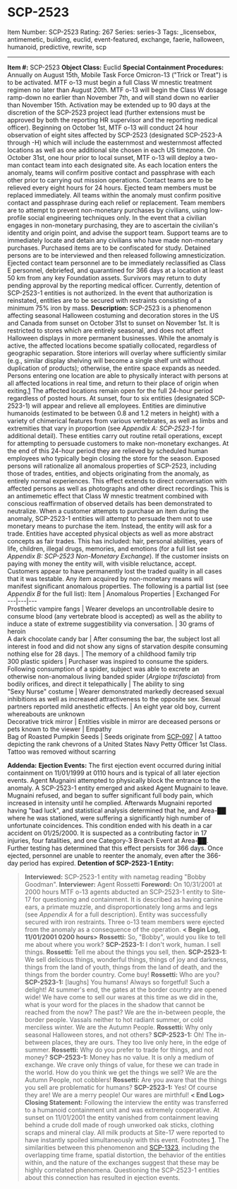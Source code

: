 # SCP-2523
Item Number: SCP-2523
Rating: 267
Series: series-3
Tags: _licensebox, antimemetic, building, euclid, event-featured, exchange, faerie, halloween, humanoid, predictive, rewrite, scp

---

**Item #:** SCP-2523
**Object Class:** Euclid
**Special Containment Procedures:** Annually on August 15th, Mobile Task Force Omicron-13 ("Trick or Treat") is to be activated. MTF o-13 must begin a full Class W mnestic treatment regimen no later than August 20th. MTF o-13 will begin the Class W dosage ramp-down no earlier than November 7th, and will stand down no earlier than November 15th. Activation may be extended up to 90 days at the discretion of the SCP-2523 project lead (further extensions must be approved by both the reporting HR supervisor and the reporting medical officer).
Beginning on October 1st, MTF o-13 will conduct 24 hour observation of eight sites affected by SCP-2523 (designated SCP-2523-A through -H) which will include the easternmost and westernmost affected locations as well as one additional site chosen in each US timezone. On October 31st, one hour prior to local sunset, MTF o-13 will deploy a two-man contact team into each designated site. As each location enters the anomaly, teams will confirm positive contact and passphrase with each other prior to carrying out mission operations. Contact teams are to be relieved every eight hours for 24 hours. Ejected team members must be replaced immediately. All teams within the anomaly must confirm positive contact and passphrase during each relief or replacement.
Team members are to attempt to prevent non-monetary purchases by civilians, using low-profile social engineering techniques only. In the event that a civilian engages in non-monetary purchasing, they are to ascertain the civilian's identity and origin point, and advise the support team. Support teams are to immediately locate and detain any civilians who have made non-monetary purchases. Purchased items are to be confiscated for study. Detained persons are to be interviewed and then released following amnesticization. Ejected contact team personnel are to be immediately reclassified as Class E personnel, debriefed, and quarantined for 366 days at a location at least 50 km from any key Foundation assets. Survivors may return to duty pending approval by the reporting medical officer.
Currently, detention of SCP-2523-1 entities is not authorized. In the event that authorization is reinstated, entities are to be secured with restraints consisting of a minimum 75% iron by mass.
**Description:** SCP-2523 is a phenomenon affecting seasonal Halloween costuming and decoration stores in the US and Canada from sunset on October 31st to sunset on November 1st. It is restricted to stores which are entirely seasonal, and does not affect Halloween displays in more permanent businesses.
While the anomaly is active, the affected locations become spatially collocated, regardless of geographic separation. Store interiors will overlay where sufficiently similar (e.g., similar display shelving will become a single shelf unit without duplication of products); otherwise, the entire space expands as needed. Persons entering one location are able to physically interact with persons at all affected locations in real time, and return to their place of origin when exiting.[1](javascript:;)
The affected locations remain open for the full 24-hour period regardless of posted hours. At sunset, four to six entities (designated SCP-2523-1) will appear and relieve all employees. Entities are diminutive humanoids (estimated to be between 0.8 and 1.2 meters in height) with a variety of chimerical features from various vertebrates, as well as limbs and extremities that vary in proportion (see _Appendix A: SCP-2523-1_ for additional detail). These entities carry out routine retail operations, except for attempting to persuade customers to make non-monetary exchanges. At the end of this 24-hour period they are relieved by scheduled human employees who typically begin closing the store for the season.
Exposed persons will rationalize all anomalous properties of SCP-2523, including those of trades, entities, and objects originating from the anomaly, as entirely normal experiences. This effect extends to direct conversation with affected persons as well as photographs and other direct recordings. This is an antimemetic effect that Class W mnestic treatment combined with conscious reaffirmation of observed details has been demonstrated to neutralize.
When a customer attempts to purchase an item during the anomaly, SCP-2523-1 entities will attempt to persuade them not to use monetary means to purchase the item. Instead, the entity will ask for a trade. Entities have accepted physical objects as well as more abstract concepts as fair trades. This has included: hair, personal abilities, years of life, children, illegal drugs, memories, and emotions (for a full list see _Appendix B: SCP-2523 Non-Monetary Exchange_). If the customer insists on paying with money the entity will, with visible reluctance, accept. Customers appear to have permanently lost the traded quality in all cases that it was testable.
Any item acquired by non-monetary means will manifest significant anomalous properties. The following is a partial list (see _Appendix B_ for the full list):
Item | Anomalous Properties | Exchanged For  
---|---|---  
Prosthetic vampire fangs | Wearer develops an uncontrollable desire to consume blood (any vertebrate blood is accepted) as well as the ability to induce a state of extreme suggestibility via conversation. | 30 grams of heroin  
A dark chocolate candy bar | After consuming the bar, the subject lost all interest in food and did not show any signs of starvation despite consuming nothing else for 28 days. | The memory of a childhood family trip  
300 plastic spiders | Purchaser was inspired to consume the spiders. Following consumption of a spider, subject was able to excrete an otherwise non-anomalous living banded spider (_Argiope trifasciata_) from bodily orifices, and direct it telepathically | The ability to sing  
"Sexy Nurse" costume | Wearer demonstrated markedly decreased sexual inhibitions as well as increased attractiveness to the opposite sex. Sexual partners reported mild anesthetic effects. | An eight year old boy, current whereabouts are unknown  
Decorative trick mirror | Entities visible in mirror are deceased persons or pets known to the viewer | Empathy  
Bag of Roasted Pumpkin Seeds | Seeds originate from [SCP-097](/scp-097) | A tattoo depicting the rank chevrons of a United States Navy Petty Officer 1st Class. Tattoo was removed without scarring  
  
**Addenda:**
**Ejection Events:** The first ejection event occurred during initial containment on 11/01/1999 at 0110 hours and is typical of all later ejection events. Agent Mugnaini attempted to physically block the entrance to the anomaly. A SCP-2523-1 entity emerged and asked Agent Mugnaini to leave. Mugnaini refused, and began to suffer significant full body pain, which increased in intensity until he complied. Afterwards Mugnaini reported having "bad luck", and statistical analysis determined that he, and Area-██ where he was stationed, were suffering a significantly high number of unfortunate coincidences. This condition ended with his death in a car accident on 01/25/2000. It is suspected as a contributing factor in 17 injuries, four fatalities, and one Category-3 Breach Event at Area-██. Further testing has determined that this effect persists for 366 days. Once ejected, personnel are unable to reenter the anomaly, even after the 366-day period has expired.
**Detention of SCP-2523-1 Entity:**
> **Interviewed:** SCP-2523-1 entity with nametag reading "Bobby Goodman".
> **Interviewer:** Agent Rossetti
> **Foreword:** On 10/31/2001 at 2000 hours MTF o-13 agents abducted an SCP-2523-1 entity to Site-17 for questioning and containment. It is described as having canine ears, a primate muzzle, and disproportionately long arms and legs (see _Appendix A_ for a full description). Entity was successfully secured with iron restraints. Three o-13 team members were ejected from the anomaly as a consequence of the operation.
> **< Begin Log, 11/01/2001 0200 hours>**
> **Rossetti:** So, "Bobby", would you like to tell me about where you work?
> **SCP-2523-1:** I don't work, human. I sell things.
> **Rossetti:** Tell me about the things you sell, then.
> **SCP-2523-1:** We sell delicious things, wonderful things, things of joy and darkness, things from the land of youth, things from the land of death, and the things from the border country. Come buy!
> **Rossetti:** Who are you?
> **SCP-2523-1:** [laughs] You humans! Always so forgetful! Such a delight! At summer's end, the gates at the border country are opened wide! We have come to sell our wares at this time as we did in the, what is your word for the places in the shadow that cannot be reached from the now? The past? We are the in-between people, the border people. Vassals neither to hot radiant summer, or cold merciless winter. We are the Autumn People.
> **Rossetti:** Why only seasonal Halloween stores, and not others?
> **SCP-2523-1:** Oh! The in-between places, they are ours. They too live only here, in the edge of summer.
> **Rossetti:** Why do you prefer to trade for things, and not money?
> **SCP-2523-1:** Money has no value. It is only a medium of exchange. We crave only things of value, for these we can trade in the world. How do you think we get the things we sell? We are the Autumn People, not cobblers!
> **Rossetti:** Are you aware that the things you sell are problematic for humans?
> **SCP-2523-1:** Yes! Of course they are! We are a merry people! Our wares are mirthful!
> **< End Log>**
> **Closing Statement:** Following the interview the entity was transferred to a humanoid containment unit and was extremely cooperative. At sunset on 11/01/2001 the entity vanished from containment leaving behind a crude doll made of rough unworked oak sticks, clothing scraps and mineral clay. All milk products at Site-17 were reported to have instantly spoiled simultaneously with this event.
Footnotes
[1](javascript:;). The similarities between this phenomenon and [SCP-1323](/scp-1323), including the overlapping time frame, spatial distortion, the behavior of the entities within, and the nature of the exchanges suggest that these may be highly correlated phenomena. Questioning the SCP-2523-1 entities about this connection has resulted in ejection events.